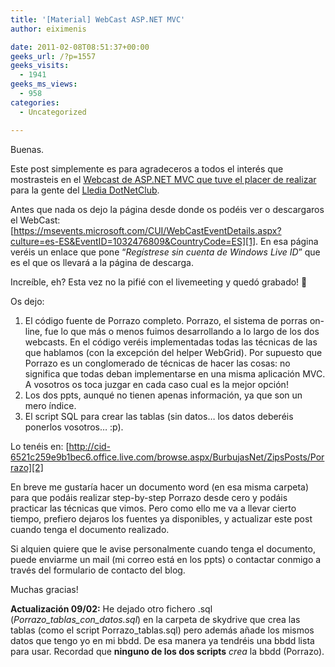 ```yaml
---
title: '[Material] WebCast ASP.NET MVC'
author: eiximenis

date: 2011-02-08T08:51:37+00:00
geeks_url: /?p=1557
geeks_visits:
  - 1941
geeks_ms_views:
  - 958
categories:
  - Uncategorized

---
```

Buenas.

Este post simplemente es para agradeceros a todos el interés que mostrasteis en el <a href="http://geeks.ms/blogs/etomas/archive/2011/02/02/webcast-191-te-quedaste-con-m-225-s-ganas-asp-net-mvc-ii.aspx" target="_blank" rel="noopener noreferrer">Webcast de ASP.NET MVC que tuve el placer de realizar</a> para la gente del <a href="http://lleida.dotnetclubs.com/" target="_blank" rel="noopener noreferrer">Lledia DotNetClub</a>.

Antes que nada os dejo la página desde donde os podéis ver o descargaros el WebCast: [https://msevents.microsoft.com/CUI/WebCastEventDetails.aspx?culture=es-ES&EventID=1032476809&CountryCode=ES][1]. En esa página veréis un enlace que pone “_Regístrese sin cuenta de Windows Live ID_” que es el que os llevará a la página de descarga.

Increíble, eh? Esta vez no la pifié con el livemeeting y quedó grabado! 🙂

Os dejo:

  1. El código fuente de Porrazo completo. Porrazo, el sistema de porras on-line, fue lo que más o menos fuimos desarrollando a lo largo de los dos webcasts. En el código veréis implementadas todas las técnicas de las que hablamos (con la excepción del helper WebGrid). Por supuesto que Porrazo es un conglomerado de técnicas de hacer las cosas: no significa que todas deban implementarse en una misma aplicación MVC. A vosotros os toca juzgar en cada caso cual es la mejor opción! 
  2. Los dos ppts, aunqué no tienen apenas información, ya que son un mero índice. 
  3. El script SQL para crear las tablas (sin datos… los datos deberéis ponerlos vosotros… :p). 

Lo tenéis en: [http://cid-6521c259e9b1bec6.office.live.com/browse.aspx/BurbujasNet/ZipsPosts/Porrazo][2]

En breve me gustaría hacer un documento word (en esa misma carpeta) para que podáis realizar step-by-step Porrazo desde cero y podáis practicar las técnicas que vimos. Pero como ello me va a llevar cierto tiempo, prefiero dejaros los fuentes ya disponibles, y actualizar este post cuando tenga el documento realizado.

Si alquien quiere que le avise personalmente cuando tenga el documento, puede enviarme un mail (mi correo está en los ppts) o contactar conmigo a través del formulario de contacto del blog.

Muchas gracias!

**Actualización 09/02:** He dejado otro fichero .sql (_Porrazo\_tablas\_con_datos.sql_) en la carpeta de skydrive que crea las tablas (como el script Porrazo_tablas.sql) pero además añade los mismos datos que tengo yo en mi bbdd. De esa manera ya tendréis una bbdd lista para usar. Recordad que **ninguno de los dos scripts** _crea_ la bbdd (Porrazo).

 [1]: https://msevents.microsoft.com/CUI/WebCastEventDetails.aspx?culture=es-ES&EventID=1032476809&CountryCode=ES "https://msevents.microsoft.com/CUI/WebCastEventDetails.aspx?culture=es-ES&EventID=1032476809&CountryCode=ES"
 [2]: http://cid-6521c259e9b1bec6.office.live.com/browse.aspx/BurbujasNet/ZipsPosts/Porrazo "http://cid-6521c259e9b1bec6.office.live.com/browse.aspx/BurbujasNet/ZipsPosts/Porrazo"